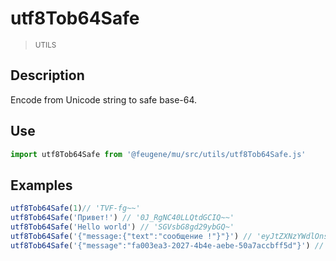 # utf8Tob64Safe

> <small>UTILS</small>

## Description

Encode from Unicode string to safe base-64.

## Use

```js
import utf8Tob64Safe from '@feugene/mu/src/utils/utf8Tob64Safe.js'
```

## Examples

```js
utf8Tob64Safe(1)// 'TVF-fg~~'
utf8Tob64Safe('Привет!') // '0J_RgNC40LLQtdGCIQ~~'
utf8Tob64Safe('Hello world') // 'SGVsbG8gd29ybGQ~'
utf8Tob64Safe('{"message:{"text":"сообщение !"}"}') // 'eyJtZXNzYWdlOnsidGV4dCI6ItGB0L7QvtCx0YnQtdC90LjQtSAhIn0ifQ~~'
utf8Tob64Safe('{"message":"fa003ea3-2027-4b4e-aebe-50a7accbff5d"}') // 'eyJtZXNzYWdlIjoiZmEwMDNlYTMtMjAyNy00YjRlLWFlYmUtNTBhN2FjY2JmZjVkIn0~'
```
